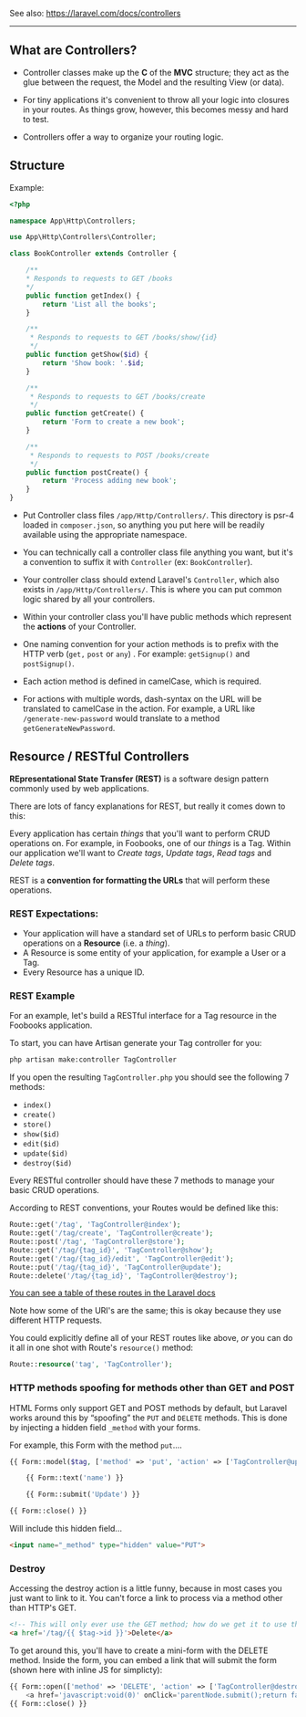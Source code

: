 See also: <https://laravel.com/docs/controllers>

---


## What are Controllers?
+ Controller classes make up the **C** of the **MVC** structure; they act as the glue between the request, the Model and the resulting View (or data).

+ For tiny applications it's convenient to throw all your logic into closures in your routes. As things grow, however, this becomes messy and hard to test.

+ Controllers offer a way to organize your routing logic.


## Structure
Example:
```php
<?php

namespace App\Http\Controllers;

use App\Http\Controllers\Controller;

class BookController extends Controller {

	/**
	* Responds to requests to GET /books
	*/
	public function getIndex() {
        return 'List all the books';
	}

    /**
     * Responds to requests to GET /books/show/{id}
     */
    public function getShow($id) {
        return 'Show book: '.$id;
    }

    /**
     * Responds to requests to GET /books/create
     */
    public function getCreate() {
        return 'Form to create a new book';
    }

    /**
     * Responds to requests to POST /books/create
     */
    public function postCreate() {
        return 'Process adding new book';
    }
}
```

+ Put Controller class files `/app/Http/Controllers/`. This directory is psr-4 loaded in `composer.json`, so anything you put here will be readily available using the appropriate namespace.

+ You can technically call a controller class file anything you want, but it's a convention to suffix it with `Controller` (ex: `BookController`).

+ Your controller class should extend Laravel's `Controller`, which also exists in `/app/Http/Controllers/`. This is where you can put common logic shared by all your controllers.

+ Within your controller class you'll have public methods which represent the **actions** of your Controller.

+ One naming convention for your action methods is to prefix with the HTTP verb (`get,` `post` or `any`) . For example: `getSignup()` and `postSignup()`.

+ Each action method is defined in camelCase, which is required.

+ For actions with multiple words, dash-syntax on the URL will be translated to camelCase in the action. For example, a URL like `/generate-new-password` would translate to a method `getGenerateNewPassword`.




## Resource / RESTful Controllers
**REpresentational State Transfer (REST)** is a software design pattern commonly used by web applications.

There are lots of fancy explanations for REST, but really it comes down to this:

Every application has certain *things* that you'll want to perform CRUD operations on. For example, in Foobooks, one of our *things* is a Tag. Within our application we'll want to *Create tags*, *Update tags*, *Read tags* and *Delete tags*.

REST is a **convention for formatting the URLs** that will perform these operations.

### REST Expectations:

+ Your application will have a standard set of URLs to perform basic CRUD operations on a **Resource** (i.e. a *thing*).
+ A Resource is some entity of your application, for example a User or a Tag.
+ Every Resource has a unique ID.


### REST Example
For an example, let's build a RESTful interface for a Tag resource in the Foobooks application.

To start, you can have Artisan generate your Tag controller for you:

```bash
php artisan make:controller TagController
```

If you open the resulting `TagController.php` you should see the following 7 methods:

+ `index()`
+ `create()`
+ `store()`
+ `show($id)`
+ `edit($id)`
+ `update($id)`
+ `destroy($id)`

Every RESTful controller should have these 7 methods to manage your basic CRUD operations.

According to REST conventions, your Routes would be defined like this:

```php
Route::get('/tag', 'TagController@index');
Route::get('/tag/create', 'TagController@create');
Route::post('/tag', 'TagController@store');
Route::get('/tag/{tag_id}', 'TagController@show');
Route::get('/tag/{tag_id}/edit', 'TagController@edit');
Route::put('/tag/{tag_id}', 'TagController@update');
Route::delete('/tag/{tag_id}', 'TagController@destroy');
```

[You can see a table of these routes in the Laravel docs](http://laravel.com/docs/controllers#restful-resource-controllers)

Note how some of the URI's are the same; this is okay because they use different HTTP requests.

You could explicitly define all of your REST routes like above, *or* you can do it all in one shot with Route's `resource()` method:

```php
Route::resource('tag', 'TagController');
```


### HTTP methods spoofing for methods other than GET and POST
HTML Forms only support GET and POST methods by default, but Laravel works around this by &ldquo;spoofing&rdquo; the `PUT` and `DELETE` methods. This is done by injecting a hidden field `_method` with your forms.

For example, this Form with the method `put`....

```php
{{ Form::model($tag, ['method' => 'put', 'action' => ['TagController@update', $tag->id]]) }}

	{{ Form::text('name') }}

	{{ Form::submit('Update') }}

{{ Form::close() }}
```

Will include this hidden field...

```html
<input name="_method" type="hidden" value="PUT">
```

### Destroy
Accessing the destroy action is a little funny, because in most cases you just want to link to it. You can't force a link to process via a method other than HTTP's GET.

```html
<!-- This will only ever use the GET method; how do we get it to use the DELETE method? -->
<a href='/tag/{{ $tag->id }}'>Delete</a>
```

To get around this, you'll have to create a mini-form with the DELETE method. Inside the form, you can embed a link that will submit the form (shown here with inline JS for simplicty):

```php
{{ Form::open(['method' => 'DELETE', 'action' => ['TagController@destroy', $tag->id]]) }}
	<a href='javascript:void(0)' onClick='parentNode.submit();return false;'>Delete</a>
{{ Form::close() }}
```
